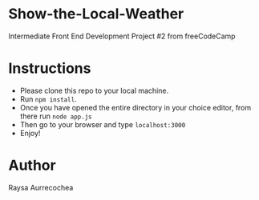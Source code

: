 # Show-the-Local-Weather
Intermediate Front End Development Project #2 from freeCodeCamp

# Instructions
- Please clone this repo to your local machine.
- Run `npm install`.
- Once you have opened the entire directory in your choice editor, from there run `node app.js`
- Then go to your browser and type `localhost:3000`
- Enjoy!

# Author
Raysa Aurrecochea
